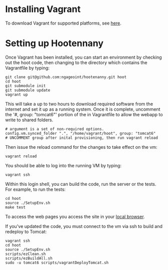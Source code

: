 # Installing Vagrant

To download Vagrant for supported platforms, see [here](http://www.vagrantup.com/downloads).

# Setting up Hootennany

Once Vagrant has been installed, you can start an environment by checking out the hoot code, then changing to the directory which contains the Vagrantfile by typing:

    git clone git@github.com:ngageoint/hootenanny.git hoot
    cd hoot
    git submodule init
    git submodule update
    vagrant up


This will take a up to two hours to download required software from the internet and set it up as a running system. Once it is complete, uncomment the '#, group: "tomcat6"' portion of the in Vagrantfile to allow the webapp to write to shared folders.

    # argument is a set of non-required options.
    config.vm.synced_folder ".", "/home/vagrant/hoot", group: "tomcat6"
    # UNCOMMENT group after inital provisioning, then run vagrant reload

Then issue the reload command for the changes to take effect on the vm:

    vagrant reload

You should be able to log into the running VM by typing:

    vagrant ssh

Within this login shell, you can build the code, run the server or the tests. For example, to run the tests:

    cd hoot
    source ./SetupEnv.sh
    make test

To access the web pages you access the site in your [local browser](http://localhost:8888/hootenanny-id).

If you've updated the code, you must connect to the vm via ssh to build and redeploy to Tomcat:

    vagrant ssh
    cd hoot
    source ./SetupEnv.sh
    scripts/ezClean.sh
    scripts/ezBuildAll.sh
    sudo -u tomcat6 scripts/vagrantDeployTomcat.sh
